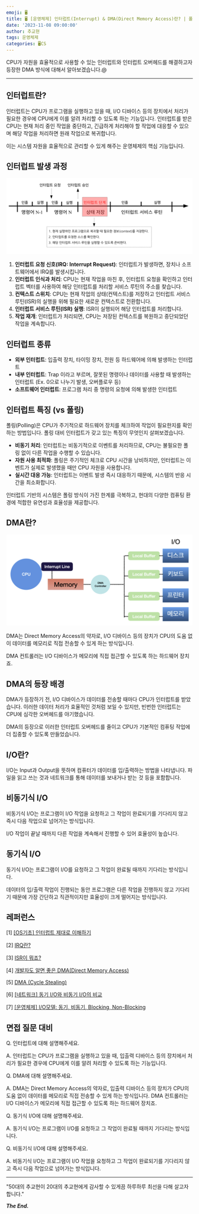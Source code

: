 ```yaml
---
emoji: 🖥️
title: 🖥️ [운영체제] 인터럽트(Interrupt) & DMA(Direct Memory Access)란? | 폴링(Polling), 비동기식 & 동기식 I/O
date: '2023-11-08 09:00:00'
author: 추교현
tags: 운영체제
categories: 🖥️CS
---
```


CPU가 자원을 효율적으로 사용할 수 있는 인터럽트와 인터럽트 오버헤드를 해결하고자 등장한 DMA 방식에 대해서 알아보겠습니다.@

---

## 인터럽트란?

인터럽트는 CPU가 프로그램을 실행하고 있을 때, I/O 디바이스 등의 장치에서 처리가 필요한 경우에 CPU에게 이를 알려 처리할 수 있도록 하는 기능입니다. 인터럽트를 받은 CPU는 현재 처리 중인 작업을 중단하고, 긴급하게 처리해야 할 작업에 대응할 수 있으며 해당 작업을 처리하면 원래 작업으로 복귀합니다.

이는 시스템 자원을 효율적으로 관리할 수 있게 해주는 운영체제의 핵심 기능입니다.

## 인터럽트 발생 과정

![CS-OS-004-1.png](CS-OS-004-1.png)

1. **인터럽트 요청 신호(IRQ: Interrupt Request)**:
   인터럽트가 발생하면, 장치나 소프트웨어에서 IRQ를 발생시킵니다.
2. **인터럽트 인식과 처리**:
   CPU는 현재 작업을 마친 후, 인터럽트 요청을 확인하고 인터럽트 벡터를 사용하여 해당 인터럽트를 처리할 서비스 루틴의 주소를 찾습니다.
3. **컨텍스트 스위치**:
   CPU는 현재 작업의 상태(컨텍스트)를 저장하고 인터럽트 서비스 루틴(ISR)의 실행을 위해 필요한 새로운 컨텍스트로 전환합니다.
4. **인터럽트 서비스 루틴(ISR) 실행**:
   ISR이 실행되어 해당 인터럽트를 처리합니다.
5. **작업 재개**:
   인터럽트가 처리되면, CPU는 저장된 컨텍스트를 복원하고 중단되었던 작업을 계속합니다.

## 인터럽트 종류

- **외부 인터럽트**:
  입출력 장치, 타이밍 장치, 전원 등 하드웨어에 의해 발생하는 인터럽트
- **내부 인터럽트**:
  Trap 이라고 부르며, 잘못된 명령이나 데이터를 사용할 때 발생하는 인터럽트 (Ex. 0으로 나누기 발생, 오버플로우 등)
- **소프트웨어 인터럽트**:
  프로그램 처리 중 명령의 요청에 의해 발생한 인터럽트

## 인터럽트 특징 (vs 폴링)

폴링(Polling)은 CPU가 주기적으로 하드웨어 장치를 체크하여 작업이 필요한지를 확인하는 방법입니다. 폴링 대비 인터럽트가 갖고 있는 특징이 무엇인지 살펴보겠습니다.

- **비동기 처리**:
  인터럽트는 비동기적으로 이벤트를 처리하므로, CPU는 불필요한 폴링 없이 다른 작업을 수행할 수 있습니다.
- **자원 사용 최적화**:
  폴링은 주기적인 체크로 CPU 시간을 낭비하지만, 인터럽트는 이벤트가 실제로 발생했을 때만 CPU 자원을 사용합니다.
- **실시간 대응 가능**:
  인터럽트는 이벤트 발생 즉시 대응하기 때문에, 시스템의 반응 시간을 최소화합니다.

인터럽트 기반의 시스템은 폴링 방식이 가진 한계를 극복하고, 현대의 다양한 컴퓨팅 환경에 적합한 유연성과 효율성을 제공합니다.

## DMA란?

![CS-OS-004-2.png](CS-OS-004-2.png)

DMA는 Direct Memory Access의 약자로, I/O 디바이스 등의 장치가 CPU의 도움 없이 데이터를 메모리로 직접 전송할 수 있게 하는 방식입니다.

DMA 컨트롤러는 I/O 디바이스가 메모리에 직접 접근할 수 있도록 하는 하드웨어 장치죠.

## DMA의 등장 배경

DMA가 등장하기 전, I/O 디바이스가 데이터를 전송할 때마다 CPU가 인터럽트를 받았습니다. 이러한 데이터 처리가 효율적인 것처럼 보일 수 있지만, 빈번한 인터럽트는 CPU에 심각한 오버헤드를 야기했습니다.

DMA의 등장으로 이러한 인터럽트 오버헤드를 줄이고 CPU가 기본적인 컴퓨팅 작업에 더 집중할 수 있도록 만들었습니다.

## I/O란?

I/O는 Input과 Output을 뜻하며 컴퓨터가 데이터를 입/출력하는 방법을 나타냅니다. 파일을 읽고 쓰는 것과 네트워크를 통해 데이터를 보내거나 받는 것 등을 포함합니다.

## 비동기식 I/O

비동기식 I/O는 프로그램이 I/O 작업을 요청하고 그 작업이 완료되기를 기다리지 않고 즉시 다음 작업으로 넘어가는 방식입니다.

I/O 작업이 끝날 때까지 다른 작업을 계속해서 진행할 수 있어 효율성이 높습니다.

## 동기식 I/O

동기식 I/O는 프로그램이 I/O를 요청하고 그 작업이 완료될 때까지 기다리는 방식입니다.

데이터의 입/출력 작업이 진행되는 동안 프로그램은 다른 작업을 진행하지 않고 기다리기 때문에 가장 간단하고 직관적이지만 효율성이 크게 떨어지는 방식입니다.

## 레퍼런스

[1] [[OS기초] 인터럽트 제대로 이해하기](https://velog.io/@adam2/%EC%9D%B8%ED%84%B0%EB%9F%BD%ED%8A%B8)

[2] [IRQ란?](https://blog.naver.com/PostView.nhn?blogId=ssoon0&logNo=60024863563)

[3] [ISR이 뭐죠?](https://horae.tistory.com/entry/ISR-interrupt-service-routine-%EC%9D%B4-%EB%AD%90%EC%A3%A0)

[4] [개발자도 알면 좋은 DMA(Direct Memory Access)](https://ksk-developer.tistory.com/40)

[5] [DMA (Cycle Stealing)](http://www.jidum.com/jidums/view.do?jidumId=470)

[6] [[네트워크] 동기 I/O와 비동기 I/O의 비교](https://12bme.tistory.com/232)

[7] [[운영체제] I/O모델: 동기, 비동기, Blocking, Non-Blocking](https://snoop-study.tistory.com/85)

## 면접 질문 대비

Q. 인터럽트에 대해 설명해주세요.

A. 인터럽트는 CPU가 프로그램을 실행하고 있을 때, 입출력 디바이스 등의 장치에서 처리가 필요한 경우에 CPU에게 이를 알려 처리할 수 있도록 하는 기능입니다.

Q. DMA에 대해 설명해주세요.

A. DMA는 Direct Memory Access의 약자로, 입출력 디바이스 등의 장치가 CPU의 도움 없이 데이터를 메모리로 직접 전송할 수 있게 하는 방식입니다. DMA 컨트롤러는 I/O 디바이스가 메모리에 직접 접근할 수 있도록 하는 하드웨어 장치죠.

Q. 동기식 I/O에 대해 설명해주세요.

A. 동기식 I/O는 프로그램이 I/O를 요청하고 그 작업이 완료될 때까지 기다리는 방식입니다.

Q. 비동기식 I/O에 대해 설명해주세요.

A. 비동기식 I/O는 프로그램이 I/O 작업을 요청하고 그 작업이 완료되기를 기다리지 않고 즉시 다음 작업으로 넘어가는 방식입니다.

---

"50대의 추교현이 20대의 추교현에게 감사할 수 있게끔 하루하루 최선을 다해 살고자 합니다."

**_The End._**
